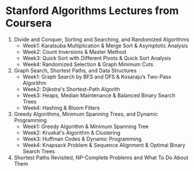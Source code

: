 # Stanford Algorithms Lectures from Coursera

1. Divide and Conquer, Sorting and Searching, and Randomized Algorithms
   - Week1: Karatsuba Multiplication & Merge Sort & Asymptotic Analysis
   - Week2: Count Inversions & Master Method
   - Week3: Quick Sort with Different Pivots & Quick Sort Analysis
   - Week4: Randomized Selection & Graph Minimum Cuts
2. Graph Search, Shortest Paths, and Data Structures
   - Week1: Graph Search by BFS and DFS & Kosaraju’s Two-Pass Algorithm
   - Week2: Dijkstra's Shortest-Path Algorith
   - Week3: Heaps, Median Maintenance & Balanced Binary Search Trees
   - Week4: Hashing & Bloom Filters
3. Greedy Algorithms, Minimum Spanning Trees, and Dynamic Programming
   - Week1: Greedy Algorithm & Minimum Spanning Tree
   - Week2: Kruskal's Algorithm & Clustering
   - Week3: Huffman Codes & Dynamic Programming
   - Week4: Knapsack Problem & Sequence Alignment & Optimal Binary Search Trees
4. Shortest Paths Revisited, NP-Complete Problems and What To Do About Them

